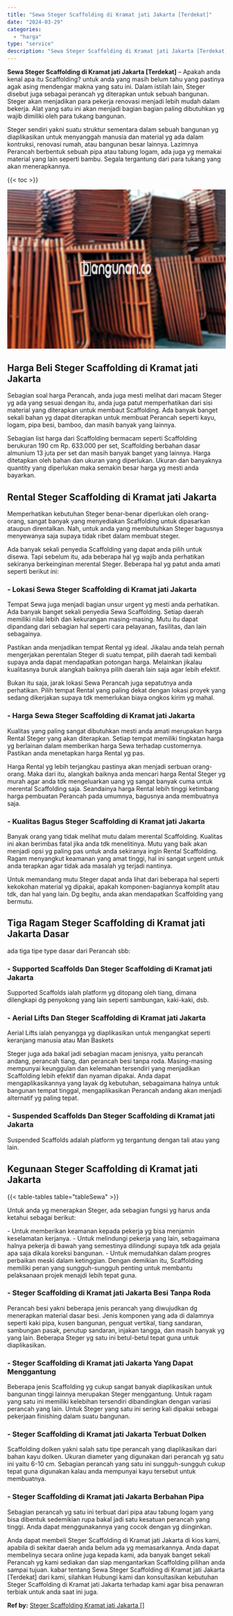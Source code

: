 ```yaml
---
title: "Sewa Steger Scaffolding di Kramat jati Jakarta [Terdekat]"
date: "2024-03-29"
categories: 
  - "harga"
type: "service"
description: "Sewa Steger Scaffolding di Kramat jati Jakarta [Terdekat]. Anda dapat membeli Steger Scaffolding di Kramat jati Jakarta di kios kami, apabila di sekitar daer..."
---
```


**Sewa Steger Scaffolding di Kramat jati Jakarta \[Terdekat\]** – Apakah anda kenal apa itu Scaffolding? untuk anda yang masih belum tahu yang pastinya agak asing mendengar makna yang satu ini. Dalam istilah lain, Steger disebut juga sebagai perancah yg diterapkan untuk sebuah bangunan. Steger akan menjadikan para pekerja renovasi menjadi lebih mudah dalam bekerja. Alat yang satu ini akan menjadi bagian bagian paling dibutuhkan yg wajib dimiliki oleh para tukang bangunan.

Steger sendiri yakni suatu struktur sementara dalam sebuah bangunan yg diaplikasikan untuk menyanggah manusia dan material yg ada dalam kontruksi, renovasi rumah, atau bangunan besar lainnya. Lazimnya Perancah berbentuk sebuah pipa atau tabung logam, ada juga yg memakai material yang lain seperti bambu. Segala tergantung dari para tukang yang akan menerapkannya.

{{< toc >}}

![Sewa Steger Scaffolding di Kramat jati Jakarta [Terdekat]](/images/sewa-scaffolding-steger-12.png)

## Harga Beli Steger Scaffolding di Kramat jati Jakarta

Sebagian soal harga Perancah, anda juga mesti melihat dari macam Steger yg ada yang sesuai dengan itu, anda juga patut memperhatikan dari sisi material yang diterapkan untuk membaut Scaffolding. Ada banyak banget sekali bahan yg dapat diterapkan untuk membuat Perancah seperti kayu, logam, pipa besi, bamboo, dan masih banyak yang lainnya.

Sebagian list harga dari Scaffolding bermacam seperti Scaffolding berukuran 190 cm Rp. 633.000 per set, Scaffolding berbahan dasar almunium 13 juta per set dan masih banyak banget yang lainnya. Harga ditetapkan oleh bahan dan ukuran yang diperlukan. Ukuran dan banyaknya quantity yang diperlukan maka semakin besar harga yg mesti anda bayarkan.

## Rental Steger Scaffolding di Kramat jati Jakarta

Memperhatikan kebutuhan Steger benar-benar diperlukan oleh orang-orang, sangat banyak yang menyediakan Scaffolding untuk dipasarkan ataupun direntalkan. Nah, untuk anda yang membutuhkan Steger bagusnya menyewanya saja supaya tidak ribet dalam membuat steger.

Ada banyak sekali penyedia Scaffolding yang dapat anda pilih untuk disewa. Tapi sebelum itu, ada beberapa hal yg wajib anda perhatikan sekiranya berkeinginan merental Steger. Beberapa hal yg patut anda amati seperti berikut ini:

### \- Lokasi Sewa Steger Scaffolding di Kramat jati Jakarta

Tempat Sewa juga menjadi bagian unsur urgent yg mesti anda perhatikan. Ada banyak banget sekali penyedia Sewa Scaffolding. Setiap daerah memiliki nilai lebih dan kekurangan masing-masing. Mutu itu dapat dipandang dari sebagian hal seperti cara pelayanan, fasilitas, dan lain sebagainya.

Pastikan anda menjadikan tempat Rental yg ideal. Jikalau anda telah pernah mengerjakan perentalan Steger di suatu tempat, pilih daerah tadi kembali supaya anda dapat mendapatkan potongan harga. Melainkan jikalau kualitasnya buruk alangkah baiknya pilih daerah lain saja agar lebih efektif.

Bukan itu saja, jarak lokasi Sewa Perancah juga sepatutnya anda perhatikan. Pilih tempat Rental yang paling dekat dengan lokasi proyek yang sedang dikerjakan supaya tdk memerlukan biaya ongkos kirim yg mahal.

### \- Harga Sewa Steger Scaffolding di Kramat jati Jakarta

Kualitas yang paling sangat dibutuhkan mesti anda amati merupakan harga Rental Steger yang akan diterapkan. Setiap tempat memiliki tingkatan harga yg berlainan dalam memberikan harga Sewa terhadap customernya. Pastikan anda menetapkan harga Rental yg pas.

Harga Rental yg lebih terjangkau pastinya akan menjadi serbuan orang-orang. Maka dari itu, alangkah baiknya anda mencari harga Rental Steger yg murah agar anda tdk mengeluarkan uang yg sangat banyak cuma untuk merental Scaffolding saja. Seandainya harga Rental lebih tinggi ketimbang harga pembuatan Perancah pada umumnya, bagusnya anda membuatnya saja.

### \- Kualitas Bagus Steger Scaffolding di Kramat jati Jakarta

Banyak orang yang tidak melihat mutu dalam merental Scaffolding. Kualitas ini akan berimbas fatal jika anda tdk menelitinya. Mutu yang baik akan menjadi opsi yg paling pas untuk anda sekiranya ingin Rental Scaffolding. Ragam menyangkut keamanan yang amat tinggi, hal ini sangat urgent untuk anda terapkan agar tidak ada masalah yg terjadi nantinya.

Untuk memandang mutu Steger dapat anda lihat dari beberapa hal seperti kekokohan material yg dipakai, apakah komponen-bagiannya komplit atau tdk, dan hal yang lain. Dg begitu, anda akan mendapatkan Scaffolding yang bermutu.

## Tiga Ragam Steger Scaffolding di Kramat jati Jakarta Dasar

ada tiga tipe type dasar dari Perancah sbb:

### \- Supported Scaffolds Dan Steger Scaffolding di Kramat jati Jakarta

Supported Scaffolds ialah platform yg ditopang oleh tiang, dimana dilengkapi dg penyokong yang lain seperti sambungan, kaki-kaki, dsb.

### \- Aerial Lifts Dan Steger Scaffolding di Kramat jati Jakarta

Aerial Lifts ialah penyangga yg diaplikasikan untuk mengangkat seperti keranjang manusia atau Man Baskets

Steger juga ada bakal jadi sebagian macam jenisnya, yaitu perancah andang, perancah tiang, dan perancah besi tanpa roda. Masing-masing mempunyai keunggulan dan kelemahan tersendiri yang menjadikan Scaffolding lebih efektif dan nyaman dipakai. Anda dapat mengaplikasikannya yang layak dg kebutuhan, sebagaimana halnya untuk bangunan tempat tinggal, mengaplikasikan Perancah andang akan menjadi alternatif yg paling tepat.

### \- Suspended Scaffolds Dan Steger Scaffolding di Kramat jati Jakarta

Suspended Scaffolds adalah platform yg tergantung dengan tali atau yang lain.

## Kegunaan Steger Scaffolding di Kramat jati Jakarta

{{< table-tables table="tableSewa" >}}

Untuk anda yg menerapkan Steger, ada sebagian fungsi yg harus anda ketahui sebagai berikut:

\- Untuk memberikan keamanan kepada pekerja yg bisa menjamin keselamatan kerjanya. - Untuk melindungi pekerja yang lain, sebagaimana halnya pekerja di bawah yang semestinya dilindungi supaya tdk ada gejala apa saja dikala koreksi bangunan. - Untuk memudahkan dalam progres perbaikan meski dalam ketinggian. Dengan demikian itu, Scaffolding memiliki peran yang sungguh-sungguh penting untuk membantu pelaksanaan projek menajdi lebih tepat guna.

### \- Steger Scaffolding di Kramat jati Jakarta Besi Tanpa Roda

Perancah besi yakni beberapa jenis perancah yang diwujudkan dg menerapkan material dasar besi. Jenis komponen yang ada di dalamnya seperti kaki pipa, kusen bangunan, penguat vertikal, tiang sandaran, sambungan pasak, penutup sandaran, injakan tangga, dan masih banyak yg yang lain. Beberapa Steger yg satu ini betul-betul tepat guna untuk diaplikasikan.

### \- Steger Scaffolding di Kramat jati Jakarta Yang Dapat Menggantung

Beberapa jenis Scaffolding yg cukup sangat banyak diaplikasikan untuk bangunan tinggi lainnya merupakan Steger menggantung. Untuk ragam yang satu ini memiliki kelebihan tersendiri dibandingkan dengan variasi perancah yang lain. Untuk Steger yang satu ini sering kali dipakai sebagai pekerjaan finishing dalam suatu bangunan.

### \- Steger Scaffolding di Kramat jati Jakarta Terbuat Dolken

Scaffolding dolken yakni salah satu tipe perancah yang diaplikasikan dari bahan kayu dolken. Ukuran diameter yang digunakan dari perancah yg satu ini yaitu 6-10 cm. Sebagian perancah yang satu ini sungguh-sungguh cukup tepat guna digunakan kalau anda mempunyai kayu tersebut untuk membuatnya.

### \- Steger Scaffolding di Kramat jati Jakarta Berbahan Pipa

Sebagian perancah yg satu ini terbuat dari pipa atau tabung logam yang bisa dibentuk sedemikian rupa bakal jadi satu kesatuan perancah yang tinggi. Anda dapat menggunakannya yang cocok dengan yg diinginkan.

Anda dapat membeli Steger Scaffolding di Kramat jati Jakarta di kios kami, apabila di sekitar daerah anda belum ada yg memasarkannya. Anda dapat membelinya secara online juga kepada kami, ada banyak banget sekali Perancah yg kami sediakan dan siap mengantarkan Scaffolding pilihan anda sampai tujuan. kabar tentang Sewa Steger Scaffolding di Kramat jati Jakarta \[Terdekat\] dari kami, silahkan Hubungi kami dan konsultasikan kebutuhan Steger Scaffolding di Kramat jati Jakarta terhadap kami agar bisa penawran terbiak untuk anda saat ini juga.

**Ref by:** [Steger Scaffolding Kramat jati Jakarta []](https://id.wikipedia.org/wiki/Steger)
